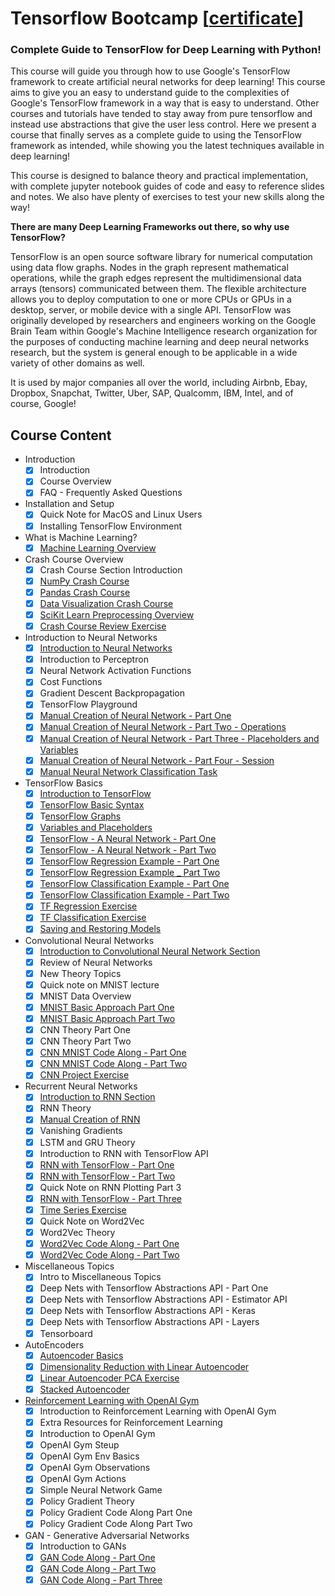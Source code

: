 # Tensorflow Bootcamp [[certificate](certificate.pdf)]

### Complete Guide to TensorFlow for Deep Learning with Python!

This course will guide you through how to use Google's TensorFlow framework to create artificial neural networks for deep learning! This course aims to give you an easy to understand guide to the complexities of Google's TensorFlow framework in a way that is easy to understand. Other courses and tutorials have tended to stay away from pure tensorflow and instead use abstractions that give the user less control. Here we present a course that finally serves as a complete guide to using the TensorFlow framework as intended, while showing you the latest techniques available in deep learning!

This course is designed to balance theory and practical implementation, with complete jupyter notebook guides of code and easy to reference slides and notes. We also have plenty of exercises to test your new skills along the way!

**There are many Deep Learning Frameworks out there, so why use TensorFlow?**

TensorFlow is an open source software library for numerical computation using data flow graphs. Nodes in the graph represent mathematical operations, while the graph edges represent the multidimensional data arrays (tensors) communicated between them. The flexible architecture allows you to deploy computation to one or more CPUs or GPUs in a desktop, server, or mobile device with a single API. TensorFlow was originally developed by researchers and engineers working on the Google Brain Team within Google's Machine Intelligence research organization for the purposes of conducting machine learning and deep neural networks research, but the system is general enough to be applicable in a wide variety of other domains as well.

It is used by major companies all over the world, including Airbnb, Ebay, Dropbox, Snapchat, Twitter, Uber, SAP, Qualcomm, IBM, Intel, and of course, Google!

## Course Content
- Introduction
  - [x] Introduction
  - [x] Course Overview
  - [x] FAQ - Frequently Asked Questions

- Installation and Setup
  - [x] Quick Note for MacOS and Linux Users
  - [x] Installing TensorFlow Environment

- What is Machine Learning?
  - [x] [Machine Learning Overview]((IntroMachineLearning.pdf))

- Crash Course Overview
  - [x] Crash Course Section Introduction
  - [x] [NumPy Crash Course](00-Crash-Course-Basics/00-NumPy-Crash-Course-Overview.ipynb)
  - [x] [Pandas Crash Course](00-Crash-Course-Basics/01-Pandas-Crash-Course.ipynb)
  - [x] [Data Visualization Crash Course](00-Crash-Course-Basics/02-Data-Viz-Crash-Course.ipynb)
  - [x] [SciKit Learn Preprocessing Overview](00-Crash-Course-Basics/03-SciKit-Learn-Overview.ipynb)
  - [x] [Crash Course Review Exercise](00-Crash-Course-Basics/05-Crash-Course-Review-Exercises.ipynb)

- Introduction to Neural Networks
  - [x] [Introduction to Neural Networks](01-Neural-Network-Basics/IntroNeuralNetworks.pdf)
  - [x] Introduction to Perceptron
  - [x] Neural Network Activation Functions
  - [x] Cost Functions
  - [x] Gradient Descent Backpropagation
  - [x] TensorFlow Playground
  - [x] [Manual Creation of Neural Network - Part One](01-Neural-Network-Basics/Manual%20Neural%20Network.ipynb)
  - [x] [Manual Creation of Neural Network - Part Two - Operations](01-Neural-Network-Basics/Manual%20Neural%20Network.ipynb)
  - [x] [Manual Creation of Neural Network - Part Three - Placeholders and Variables](01-Neural-Network-Basics/Manual%20Neural%20Network.ipynb)
  - [x] [Manual Creation of Neural Network - Part Four - Session](01-Neural-Network-Basics/Manual%20Neural%20Network.ipynb)
  - [x] [Manual Neural Network Classification Task](01-Neural-Network-Basics/Manual%20Neural%20Network.ipynb)

- TensorFlow Basics
  - [x] [Introduction to TensorFlow](02-TensorFlow-Basics/TensorFlowBasics.pdf)
  - [x] [TensorFlow Basic Syntax](02-TensorFlow-Basics/00-TensorFlow-Basic-Syntax.ipynb)
  - [x] T[ensorFlow Graphs](02-TensorFlow-Basics/01-TensorFlow-Graphs.ipynb)
  - [x] [Variables and Placeholders](02-TensorFlow-Basics/02-Variables-and-Placeholders.ipynb)
  - [x] [TensorFlow - A Neural Network - Part One](02-TensorFlow-Basics/03-TF-Neural-Network.ipynb)
  - [x] [TensorFlow - A Neural Network - Part Two](02-TensorFlow-Basics/03-TF-Neural-Network.ipynb)
  - [x] [TensorFlow Regression Example - Part One](02-TensorFlow-Basics/04-TensorFlow-Regression-Example.ipynb)
  - [x] [TensorFlow Regression Example _ Part Two](02-TensorFlow-Basics/04-TensorFlow-Regression-Example.ipynb)
  - [x] [TensorFlow Classification Example - Part One](02-TensorFlow-Basics/05-TensorFlow-Classification-Example.ipynb)
  - [x] [TensorFlow Classification Example - Part Two](02-TensorFlow-Basics/05-TensorFlow-Classification-Example.ipynb)
  - [x] [TF Regression Exercise](02-TensorFlow-Basics/06-Regression-Exercise.ipynb)
  - [x] [TF Classification Exercise](02-TensorFlow-Basics/08-Classification-Exercise.ipynb)
  - [x] [Saving and Restoring Models](02-TensorFlow-Basics/10-Saving%20-and-Loading-Models.ipynb)

- Convolutional Neural Networks
  - [x] [Introduction to Convolutional Neural Network Section](03-Convolutional-Neural-Networks/ConvolutionalNeuralNetworks.pdf)
  - [x] Review of Neural Networks
  - [x] New Theory Topics
  - [x] Quick note on MNIST lecture
  - [x] MNIST Data Overview
  - [x] [MNIST Basic Approach Part One](03-Convolutional-Neural-Networks/00-MNIST-Data-Basic-Approach.ipynb)
  - [x] [MNIST Basic Approach Part Two](03-Convolutional-Neural-Networks/00-MNIST-Data-Basic-Approach.ipynb)
  - [x] CNN Theory Part One
  - [x] CNN Theory Part Two
  - [x] [CNN MNIST Code Along - Part One](03-Convolutional-Neural-Networks/01-MNIST-with-CNN.ipynb)
  - [x] [CNN MNIST Code Along - Part Two](03-Convolutional-Neural-Networks/01-MNIST-with-CNN.ipynb)
  - [x] [CNN Project Exercise](03-Convolutional-Neural-Networks/02-CNN-Project-Exercise.ipynb)

- Recurrent Neural Networks
  - [x] [Introduction to RNN Section](04-Recurrent-Neural-Networks/RecurrentNeuralNetworks.pdf)
  - [x] RNN Theory
  - [x] [Manual Creation of RNN](04-Recurrent-Neural-Networks/00-Basic-Manual-RNN.ipynb)
  - [x] Vanishing Gradients
  - [x] LSTM and GRU Theory
  - [x] Introduction to RNN with TensorFlow API
  - [x] [RNN with TensorFlow - Part One](04-Recurrent-Neural-Networks/01-RNN-with-TF-API.ipynb)
  - [x] [RNN with TensorFlow - Part Two](04-Recurrent-Neural-Networks/01-RNN-with-TF-API.ipynb)
  - [x] Quick Note on RNN Plotting Part 3
  - [x] [RNN with TensorFlow - Part Three](04-Recurrent-Neural-Networks/01-RNN-with-TF-API.ipynb)
  - [x] [Time Series Exercise](04-Recurrent-Neural-Networks/02-Time-Series-Exercise.ipynb)
  - [x] Quick Note on Word2Vec
  - [x] Word2Vec Theory
  - [x] [Word2Vec Code Along - Part One](04-Word2Vec.ipynb)
  - [x] [Word2Vec Code Along - Part Two](04-Word2Vec.ipynb)

- Miscellaneous Topics
  - [x] Intro to Miscellaneous Topics
  - [x] Deep Nets with Tensorflow Abstractions API - Part One
  - [x] Deep Nets with Tensorflow Abstractions API - Estimator API
  - [x] Deep Nets with Tensorflow Abstractions API - Keras
  - [x] Deep Nets with Tensorflow Abstractions API - Layers
  - [x] Tensorboard

- AutoEncoders
  - [x] [Autoencoder Basics](05-Autoencoders/Autoencoders.pdf)
  - [x] [Dimensionality Reduction with Linear Autoencoder](05-Autoencoders/00-Simple-Autoencoder-for-PCA.ipynb)
  - [x] [Linear Autoencoder PCA Exercise](05-Autoencoders/01-Linear-Autoencoder-for-PCA-Exercise.ipynb)
  - [x] [Stacked Autoencoder](05-Autoencoders/03-Stacked-Autoencoder-Example.ipynb)

- [Reinforcement Learning with OpenAI Gym](07-Reinforcement-Learning-OpenAI/ReinforcementLearning.pdf)
  - [x] Introduction to Reinforcement Learning with OpenAI Gym
  - [x] Extra Resources for Reinforcement Learning
  - [x] Introduction to OpenAI Gym
  - [x] OpenAI Gym Steup
  - [x] OpenAI Gym Env Basics
  - [x] OpenAI Gym Observations
  - [x] OpenAI Gym Actions
  - [x] Simple Neural Network Game
  - [x] Policy Gradient Theory
  - [x] Policy Gradient Code Along Part One
  - [x] Policy Gradient Code Along Part Two

- GAN - Generative Adversarial Networks
  - [x] Introduction to GANs
  - [x] [GAN Code Along - Part One](06-Generative-Adversarial-Networks/00-GAN-Example.ipynb)
  - [x] [GAN Code Along - Part Two](06-Generative-Adversarial-Networks/00-GAN-Example.ipynb)
  - [x] [GAN Code Along - Part Three](06-Generative-Adversarial-Networks/00-GAN-Example.ipynb)
